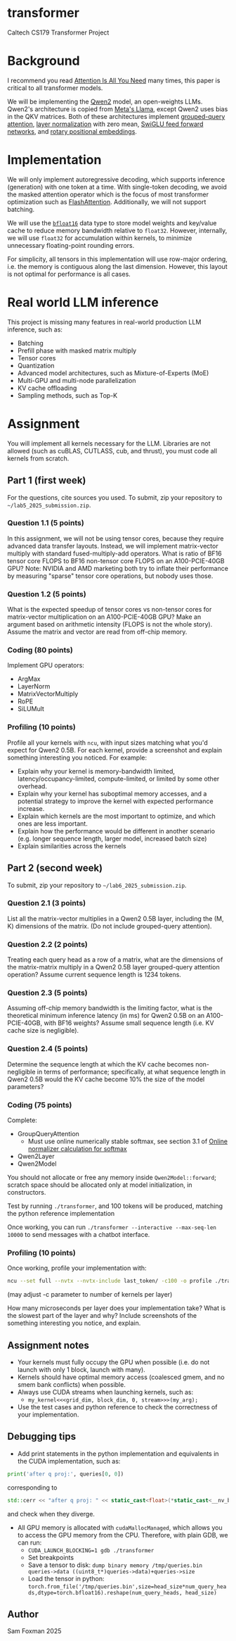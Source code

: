 # transformer

Caltech CS179 Transformer Project

# Background

I recommend you read [Attention Is All You Need](https://arxiv.org/abs/1706.03762) many times, this paper is critical to all transformer models.

We will be implementing the [Qwen2](https://arxiv.org/pdf/2407.10671) model, an open-weights LLMs.
Qwen2's architecture is copied from [Meta's Llama](https://arxiv.org/abs/2407.21783), except Qwen2 uses bias in the QKV matrices.
Both of these architectures implement [grouped-query attention](https://arxiv.org/abs/2305.13245),
[layer normalization](https://arxiv.org/abs/1607.06450v1) with zero mean,
[SwiGLU feed forward networks](https://arxiv.org/abs/2002.05202), and
[rotary positional embeddings](https://arxiv.org/abs/2104.09864).

# Implementation

We will only implement autoregressive decoding, which supports inference (generation) with one token at a time.
With single-token decoding, we avoid the masked attention operator which is the focus of most transformer optimization such as [FlashAttention](https://arxiv.org/pdf/2205.14135).
Additionally, we will not support batching.

We will use the [`bfloat16`](https://en.wikipedia.org/wiki/Bfloat16_floating-point_format) data type to store
model weights and key/value cache to reduce memory bandwidth relative to `float32`. However,
internally, we will use `float32` for accumulation within kernels, to minimize unnecessary floating-point rounding errors.

For simplicity, all tensors in this implementation will use row-major ordering, i.e. the memory is contiguous along the last dimension.
However, this layout is not optimal for performance is all cases.

# Real world LLM inference

This project is missing many features in real-world production LLM inference, such as:
- Batching
- Prefill phase with masked matrix multiply
- Tensor cores
- Quantization
- Advanced model architectures, such as Mixture-of-Experts (MoE)
- Multi-GPU and multi-node parallelization
- KV cache offloading
- Sampling methods, such as Top-K

# Assignment
You will implement all kernels necessary for the LLM. Libraries are not allowed (such as cuBLAS, CUTLASS, cub, and thrust),
you must code all kernels from scratch.

## Part 1 (first week)

For the questions, cite sources you used. To submit, zip your repository to `~/lab5_2025_submission.zip`.

### Question 1.1 (5 points)
In this assignment, we will not be using tensor cores, because they require advanced data transfer layouts.
Instead, we will implement matrix-vector multiply with standard fused-multiply-add operators.
What is ratio of BF16 tensor core FLOPS to BF16 non-tensor core FLOPS on an A100-PCIE-40GB GPU?
Note: NVIDIA and AMD marketing both try to inflate their performance by measuring "sparse" tensor core operations, but nobody uses those.

### Question 1.2 (5 points)
What is the expected speedup of tensor cores vs non-tensor cores for matrix-vector multiplication on an A100-PCIE-40GB GPU?
Make an argument based on arithmetic intensity (FLOPS is not the whole story).
Assume the matrix and vector are read from off-chip memory.

### Coding (80 points)
Implement GPU operators:
- ArgMax
- LayerNorm
- MatrixVectorMultiply
- RoPE
- SiLUMult

### Profiling (10 points)
Profile all your kernels with `ncu`, with input sizes matching what you'd expect for Qwen2 0.5B.
For each kernel, provide a screenshot and explain something interesting you noticed.
For example:
- Explain why your kernel is memory-bandwidth limited, latency/occupancy-limited, compute-limited, or limited by some other overhead.
- Explain why your kernel has suboptimal memory accesses, and a potential strategy to improve the kernel with expected performance increase.
- Explain which kernels are the most important to optimize, and which ones are less important.
- Explain how the performance would be different in another scenario (e.g. longer sequence length, larger model, increased batch size)
- Explain similarities across the kernels

## Part 2 (second week)

To submit, zip your repository to `~/lab6_2025_submission.zip`.

### Question 2.1 (3 points)
List all the matrix-vector multiplies in a Qwen2 0.5B layer, including the (M, K) dimensions of the matrix.
(Do not include grouped-query attention).

### Question 2.2 (2 points)
Treating each query head as a row of a matrix, what are the dimensions of the matrix-matrix multiply in a
Qwen2 0.5B layer grouped-query attention operation? Assume current sequence length is 1234 tokens.

### Question 2.3 (5 points)
Assuming off-chip memory bandwidth is the limiting factor, what is the theoretical minimum inference latency (in ms)
for Qwen2 0.5B on an A100-PCIE-40GB, with BF16 weights? Assume small sequence length (i.e. KV cache size is negligible).

### Question 2.4 (5 points)
Determine the sequence length at which the KV cache becomes non-negligible in terms of performance;
specifically, at what sequence length in Qwen2 0.5B would the KV cache become 10% the size of the model parameters?

### Coding (75 points)
Complete:
- GroupQueryAttention
  - Must use online numerically stable softmax, see section 3.1 of [Online normalizer calculation for softmax](https://arxiv.org/pdf/1805.02867)
- Qwen2Layer
- Qwen2Model

You should not allocate or free any memory inside `Qwen2Model::forward`;
scratch space should be allocated only at model initialization, in constructors.

Test by running `./transformer`, and 100 tokens will be produced, matching the python reference implementation 

Once working, you can run `./transformer --interactive --max-seq-len 10000` to send messages with a chatbot interface.

### Profiling (10 points)

Once working, profile your implementation with:
```bash
ncu --set full --nvtx --nvtx-include last_token/ -c100 -o profile ./transformer
```
(may adjust -c parameter to number of kernels per layer)

How many microseconds per layer does your implementation take?
What is the slowest part of the layer and why?
Include screenshots of the something interesting you notice, and explain.

## Assignment notes

- Your kernels must fully occupy the GPU when possible (i.e. do not launch with only 1 block, launch with many).
- Kernels should have optimal memory access (coalesced gmem, and no smem bank conflicts) when possible.
- Always use CUDA streams when launching kernels, such as:
  - `my_kernel<<<grid_dim, block_dim, 0, stream>>>(my_arg);`
- Use the test cases and python reference to check the correctness of your implementation.

## Debugging tips

- Add print statements in the python implementation and equivalents in the CUDA implementation, such as:
```python
print('after q proj:', queries[0, 0])
```
corresponding to
```c++
std::cerr << "after q proj: " << static_cast<float>(*static_cast<__nv_bfloat16*>(queries->data)) << std::endl;
```
and check when they diverge.

- All GPU memory is allocated with `cudaMallocManaged`, which allows you to access the GPU memory from the CPU.
  Therefore, with plain GDB, we can run:
  - `CUDA_LAUNCH_BLOCKING=1 gdb ./transformer`
  - Set breakpoints
  - Save a tensor to disk: `dump binary memory /tmp/queries.bin queries->data ((uint8_t*)queries->data)+queries->size`
  - Load the tensor in python: `torch.from_file('/tmp/queries.bin',size=head_size*num_query_heads,dtype=torch.bfloat16).reshape(num_query_heads, head_size)`

## Author
Sam Foxman 2025
